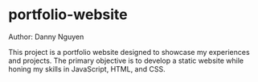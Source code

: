 # portfolio-website
Author: Danny Nguyen

This project is a portfolio website designed to showcase my experiences and projects. The primary objective is to develop a static website while honing my skills in JavaScript, HTML, and CSS.